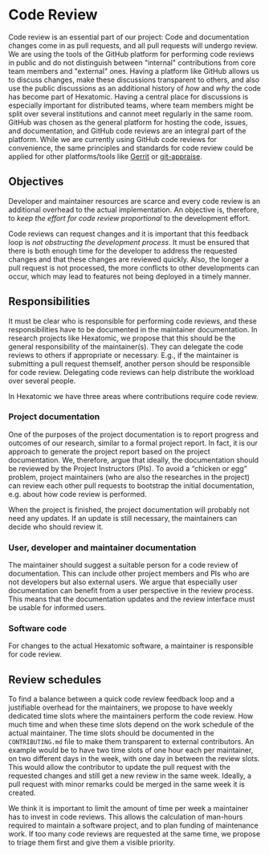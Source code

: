 # Code Review

Code review is an essential part of our project: Code and documentation changes come in as pull requests, and all pull requests will undergo review.
We are using the tools of the GitHub platform for performing code reviews in public and do not distinguish between
"internal" contributions from core team members and "external" ones.
Having a platform like GitHub allows us to discuss changes, make these discussions transparent to others, and also use the public discussions as an additional history
of *how* and *why* the code has become part of Hexatomic.
Having a central place for discussions is especially important for distributed teams, where team members might be split over several institutions and cannot meet regularly in the same room.
GitHub was chosen as the general platform for hosting the code, issues, and documentation, and GitHub code reviews are an integral part of the platform.
While we are currently using GitHub code reviews for convenience, the same principles and standards for code review could be applied for other platforms/tools like [Gerrit](https://www.gerritcodereview.com/) or [git-appraise](https://github.com/google/git-appraise).

## Objectives

Developer and maintainer resources are scarce and every code review is an additional overhead to the actual implementation.
An objective is, therefore, to *keep the effort for code review proportional* to the development effort.

Code reviews can request changes and it is important that this feedback loop is *not obstructing the development process*.
It must be ensured that there is both enough time for the developer to address the requested changes and that these changes are reviewed quickly.
Also, the longer a pull request is not processed, the more conflicts to other developments can occur, which may lead to features not being deployed in a timely manner.

## Responsibilities

It must be clear who is responsible for performing code reviews, and these responsibilities have to be documented in the maintainer documentation.
In research projects like Hexatomic, we propose that this should be the general responsibility of the maintainer(s).
They can delegate the code reviews to others if appropriate or necessary.
E.g., if the maintainer is submitting a pull request themself, another person should be responsible for code review.
Delegating code reviews can help distribute the workload over several people.

In Hexatomic we have three areas where contributions require code review.

### Project documentation

One of the purposes of the project documentation is to report progress and outcomes of our research, similar to a formal project report. In fact, it is our approach to generate the project report based on the project documentation.
We, therefore, argue that ideally, the documentation should be reviewed by the Project Instructors (PIs).
To avoid a “chicken or egg” problem, project maintainers (who are also the researches in the project) can review each other pull requests to bootstrap the initial documentation, e.g. about how code review is performed.

When the project is finished, the project documentation will probably not need any updates.
If an update is still necessary, the maintainers can decide who should review it.

### User, developer and maintainer documentation

The maintainer should suggest a suitable person for a code review of documentation.
This can include other project members and PIs who are not developers but also external users.
We argue that especially user documentation can benefit from a user perspective in the review process.
This means that the documentation updates and the review interface must be usable for informed users.

### Software code

For changes to the actual Hexatomic software, a maintainer is responsible for code review.

## Review schedules

To find a balance between a quick code review feedback loop and a justifiable overhead for the maintainers, we propose
to have weekly dedicated time slots where the maintainers perform the code review.
How much time and when these time slots depend on the work schedule of the actual maintainer.
The time slots should be documented in the `CONTRIBUTING.md` file to make them transparent to external contributors.
An example would be to have two time slots of one hour each per maintainer, on two different days in the week, with one day in between the review slots.
This would allow the contributor to update the pull request with the requested changes and still get a new review in the same week.
Ideally, a pull request with minor remarks could be merged in the same week it is created.

We think it is important to limit the amount of time per week a maintainer has to invest in code reviews.
This allows the calculation of man-hours required to maintain a software project, and to plan funding of  maintenance work.
If too many code reviews are requested at the same time, we propose to triage them first and give them a visible priority.
